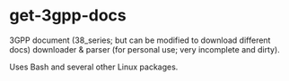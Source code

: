 # get-3gpp-docs
3GPP document (38_series; but can be modified to download different docs) downloader &amp; parser (for personal use; very incomplete and dirty).

Uses Bash and several other Linux packages.

